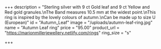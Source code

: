 +++
description = "Sterling silver with 9 ct Gold leaf and 9 ct Yellow and Red gold granules.\nThe Band measures 10.5 mm at the widest point.\nThis ring is inspired by the lovely colours of autumn.\nCan be made up to size U (European)"
id = "Autumn_Leaf"
image = "/uploads/autumn-leaf-ring.jpg"
name = "Autumn Leaf ring"
price = "95.00"
product_url = "https://marionmillerjewellery.netlify.com/rings"
ring_size = "s"

+++
